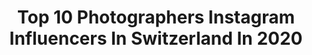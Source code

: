 ---
title: Top 10 Photographers Instagram Influencers In Switzerland In 2020
description: >-
  Find top photographers Instagram influencers in Switzerland in 2020. Most popular hashtags: #summer #sunset #portrait #lingerie.
platform: Instagram
profiles:
  - username: "yh_pixelation"
    fullname: >-
      Photographer
    location: "Switzerland"
    followers: 5853
    engagement: 828
    commentsToLikes: 0.033122
    id: ck0tu118355uv0i19j35ficzj
    verified: false
    hashtags: "#owncar, #diffusor, #location, #teamyido"
  - username: "massiahzavahir"
    fullname: >-
      MassiahZavahir
    location: "Switzerland"
    followers: 5910
    engagement: 780
    commentsToLikes: 0.103157
    id: ck5qcjwa7qxxx0i112ynf2ikk
    verified: false
    hashtags: "#dearmama, #iansdanceloopz"
  - username: "giomaphoto"
    fullname: >-
      Giovanni Malandrino
    location: "Switzerland"
    followers: 37848
    engagement: 656
    commentsToLikes: 0.029355
    id: ck8t2694jyavx0j7822lrusse
    verified: false
    hashtags: "#balletto, #bologna, #bailarina"
  - username: "fredvaudroz"
    fullname: >-
      Fred Vaudroz
    location: "Switzerland"
    followers: 13086
    engagement: 1295
    commentsToLikes: 0.023036
    id: ck0vuvc5mmbzi0i19bppich89
    verified: false
    hashtags: "#hollowback, #standingsplit, #snowday, #pointe"
  - username: "merveavcii"
    fullname: >-
      HUNTERSWORD
    location: "Switzerland"
    followers: 6275
    engagement: 758
    commentsToLikes: 0.073050
    id: ck6ue6nffp4fj0j71az49v6dx
    verified: false
    hashtags: "#evdeyiz, #cokgezenlerkulubu"
  - username: "shunsukecos"
    fullname: >-
      Shunsuke
    location: "Switzerland"
    followers: 129802
    engagement: 999
    commentsToLikes: 0.006400
    id: ck6twj3c2sa8p0j71w4rrad8q
    verified: false
    hashtags: "#shellxone, #workout, #kkslider, #haruxmako"
  - username: "stefanrappo"
    fullname: >-
      Stefan Rappo
    location: "Switzerland"
    followers: 58231
    engagement: 411
    commentsToLikes: 0.022646
    id: ck0ub9vf8e5ri0i19s87r1b92
    verified: false
    hashtags: "#newyork, #protectwildlife, #lingerie, #desert"
  - username: "raluca.antuca"
    fullname: >-
      Raluca | Basel Photographer
    location: "Switzerland"
    followers: 7273
    engagement: 663
    commentsToLikes: 0.058459
    id: ckapas44vx98a0i78c9z78zl3
    verified: false
    hashtags: ""
  - username: "elianocd"
    fullname: >-
      ELIANO DAVIDE|WEDDING PHOTO🇨🇭
    location: "Switzerland"
    followers: 44892
    engagement: 308
    commentsToLikes: 0.025810
    id: ckap7aksoj8y70i78o62fqzos
    verified: false
    hashtags: "#huffpostido, #covidwedding, #firstdance, #milano"
  - username: "miniundstil"
    fullname: >-
      Mini & Stil
    location: "Switzerland"
    followers: 23007
    engagement: 269
    commentsToLikes: 0.062012
    id: ck0vwwhcwvxea0i19ybtz8rou
    verified: false
    hashtags: "#stadtlandkind, #nurserydecor, #fotografz, #letsallbewell"
---